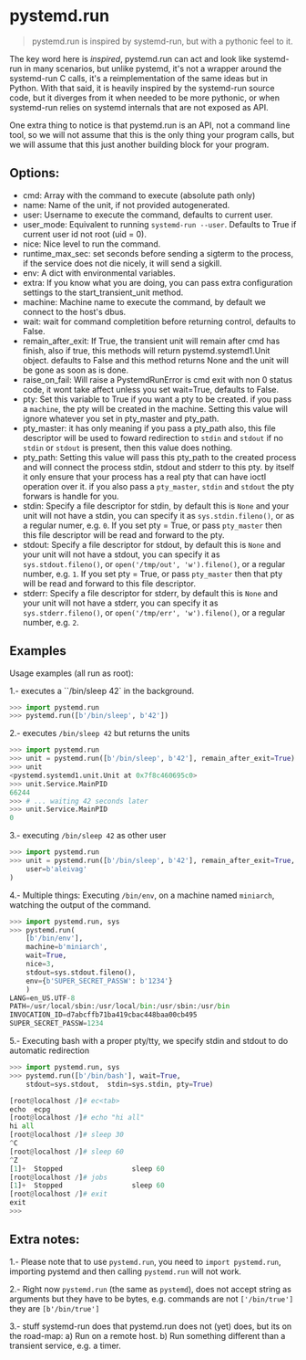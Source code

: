 # pystemd.run

> pystemd.run is inspired by systemd-run, but with a pythonic feel to it.

The key word here is _inspired_, pystemd.run can act and look like systemd-run
in many scenarios, but unlike pystemd, it's not a wrapper around the systemd-run
C calls, it's a reimplementation of the same ideas but in Python. With that
said, it is heavily inspired by the systemd-run source code, but it diverges from it
when needed to be more pythonic, or when systemd-run relies on systemd internals
that are not exposed as API.

One extra thing to notice is that pystemd.run is an API, not a command line tool,
so we will not assume that this is the only thing your program calls,
but we will assume that this just another building block for your program.

## Options:

* cmd: Array with the command to execute (absolute path only)
* name: Name of the unit, if not provided autogenerated.
* user: Username to execute the command, defaults to current user.
* user_mode: Equivalent to running `systemd-run --user`. Defaults to True
    if current user id not root (uid = 0).
* nice: Nice level to run the command.
* runtime_max_sec: set seconds before sending a sigterm to the process, if the
       service does not die nicely, it will send a sigkill.
* env: A dict with environmental variables.
* extra: If you know what you are doing, you can pass extra configuration
    settings to the start_transient_unit method.
* machine: Machine name to execute the command, by default we connect to
    the host's dbus.
* wait: wait for command completition before returning control, defaults
    to False.
* remain_after_exit: If True, the transient unit will remain after cmd
    has finish, also if true, this methods will return
    pystemd.systemd1.Unit object. defaults to False and this method
    returns None and the unit will be gone as soon as is done.
* raise_on_fail: Will raise a PystemdRunError is cmd exit with non 0
    status code, it wont take affect unless you set wait=True,
    defaults to False.
* pty: Set this variable to True if you want a pty to be created. if you
    pass a `machine`, the pty will be created in the machine. Setting
    this value will ignore whatever you set in pty_master and pty_path.
* pty_master: it has only meaning if you pass a pty_path also, this file
    descriptor will be used to foward redirection to `stdin` and `stdout`
    if no `stdin` or `stdout` is present, then this value does nothing.
* pty_path: Setting this value will pass this pty_path to the created
    process and will connect the process stdin, stdout and stderr to this
    pty. by itself it only ensure that your process has a real pty that
    can have ioctl operation over it. if you also pass a `pty_master`,
    `stdin` and `stdout` the pty forwars is handle for you.
* stdin: Specify a file descriptor for stdin, by default this is `None`
    and your unit will not have a stdin, you can specify it as
    `sys.stdin.fileno()`, or as a regular numer, e.g. `0`. If you set
    pty = True, or pass `pty_master` then this file descriptor will be
    read and forward to the pty.
* stdout: Specify a file descriptor for stdout, by default this is `None`
    and your unit will not have a stdout, you can specify it as
    `sys.stdout.fileno()`, or `open('/tmp/out', 'w').fileno()`, or a
    regular number, e.g. `1`. If you set pty = True, or pass `pty_master`
    then that pty will be read and forward to this file descriptor.
* stderr: Specify a file descriptor for stderr, by default this is `None`
    and your unit will not have a stderr, you can specify it as
    `sys.stderr.fileno()`, or `open('/tmp/err', 'w').fileno()`, or a
    regular number, e.g. `2`.


## Examples

  Usage examples (all run as root):

  1.- executes a ``/bin/sleep 42` in the background.

```python
>>> import pystemd.run
>>> pystemd.run([b'/bin/sleep', b'42'])
```

  2.- executes `/bin/sleep 42` but returns the units

```python
>>> import pystemd.run
>>> unit = pystemd.run([b'/bin/sleep', b'42'], remain_after_exit=True)
>>> unit
<pystemd.systemd1.unit.Unit at 0x7f8c460695c0>
>>> unit.Service.MainPID
66244
>>> # ... waiting 42 seconds later
>>> unit.Service.MainPID
0
```

  3.- executing `/bin/sleep 42` as other user

```python
>>> import pystemd.run
>>> unit = pystemd.run([b'/bin/sleep', b'42'], remain_after_exit=True,
    user=b'aleivag'
)
```

  4.- Multiple things: Executing `/bin/env`, on a machine named `miniarch`,
   watching the output of the command.

```python
>>> import pystemd.run, sys
>>> pystemd.run(
    [b'/bin/env'],
    machine=b'miniarch',
    wait=True,
    nice=3,
    stdout=sys.stdout.fileno(),
    env={b'SUPER_SECRET_PASSW': b'1234'}
    )
LANG=en_US.UTF-8
PATH=/usr/local/sbin:/usr/local/bin:/usr/sbin:/usr/bin
INVOCATION_ID=d7abcffb71ba419cbac448baa00cb495
SUPER_SECRET_PASSW=1234
```

  5.- Executing bash with a proper pty/tty, we specify stdin and stdout to do
  automatic redirection

```python
>>> import pystemd.run, sys
>>> pystemd.run([b'/bin/bash'], wait=True,
    stdout=sys.stdout,  stdin=sys.stdin, pty=True)

[root@localhost /]# ec<tab>
echo  ecpg  
[root@localhost /]# echo "hi all"
hi all
[root@localhost /]# sleep 30
^C
[root@localhost /]# sleep 60
^Z
[1]+  Stopped                 sleep 60
[root@localhost /]# jobs
[1]+  Stopped                 sleep 60
[root@localhost /]# exit
exit
>>>
```

## Extra notes:

1.- Please note that to use `pystemd.run`, you need to `import pystemd.run`,
importing pystemd and then calling `pystemd.run` will not work.

2.- Right now `pystemd.run` (the same as `pystemd`), does not accept string as
arguments but they have to be bytes, e.g. commands are not `['/bin/true']` they
are `[b'/bin/true']`

3.- stuff systemd-run does that pystemd.run does not (yet) does, but its on the
road-map:
    a) Run on a remote host.
    b) Run something different than a transient service, e.g. a timer.
